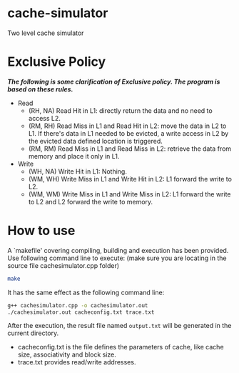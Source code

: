 # cache-simulator
Two level cache simulator

# Exclusive Policy

***The following is some clarification of Exclusive policy. The program is based on these rules.***
- Read
  - (RH, NA) Read Hit in L1: directly return the data and no need to access L2.
  - (RM, RH) Read Miss in L1 and Read Hit in L2: move the data in L2 to L1. If there's data in L1
    needed to be evicted, a write access in L2 by the evicted data defined location is triggered.
  - (RM, RM) Read Miss in L1 and Read Miss in L2: retrieve the data from memory and place it only in  L1.
- Write
  - (WH, NA) Write Hit in L1: Nothing.
  - (WM, WH) Write Miss in L1 and Write Hit in L2: L1 forward the write to L2.
  - (WM, WM) Write Miss in L1 and Write Miss in L2: L1 forward the write to L2 and L2 forward the write to memory.

# How to use

A `makefile' covering compiling, building and execution has been provided. Use following command line to execute: (make sure you are locating in the source file cachesimulator.cpp folder)
```bash
make
```

It has the same effect as the following command line:
```bash
g++ cachesimulator.cpp -o cachesimulator.out
./cachesimulator.out cacheconfig.txt trace.txt
```

After the execution, the result file named `output.txt` will be generated in the current directory.

- cacheconfig.txt is the file defines the parameters of cache, like cache size, associativity and block size.
- trace.txt provides read/write addresses.
